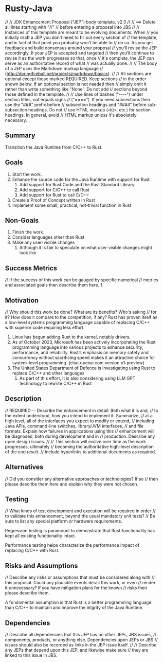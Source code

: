 # Rusty-Java

//
// JDK Enhancement Proposal ("JEP") body template, v2.0
//
// ==> Delete all lines starting with "//"
//     before entering a proposal into JBS
//
// Instances of this template are meant to be evolving documents.  When
// you initially draft a JEP you don't need to fill out every section of
// the template, and in fact at that point you probably won't be able to
// do so.  As you get feedback and build consensus around your proposal
// you'll revise the JEP accordingly.  If your JEP is accepted and targeted
// then you'll continue to revise it as the work progresses so that, once
// it's complete, the JEP can serve as an authoritative record of what
// was actually done.
//
// The body of a JEP uses the Markdown markup language
// (http://daringfireball.net/projects/markdown/basics).
//
// All sections are optional except those marked REQUIRED.  Keep sections
// in the order shown below.  If an optional section is not needed then
// simply omit it rather than write something like "None".  Do not add
// sections beyond those defined in the template.
//
// Use lines of dashes ("----") under section titles, not equals signs
// ("====").  If you need subsections then use the "###" prefix before
// subsection headings and "####" before sub-subsection headings.  Do not
// use HTML markup (`<h2>`, etc.) for section headings.  In general, avoid
// HTML markup unless it's absolutely necessary.

Summary
-------

Transition the Java Runtime from C/C++ to Rust.

Goals
-----

1. Start the work.
2. Enhance the source code for the Java Runtime with support for Rust
   1. Add support for Rust Code and the Rust Standard Library
   2. Add support for C/C++ to call Rust
   3. Add support for Rust to call C/C++
3. Create a Proof of Concept written in Rust
  1. Implement some small, practical, not-trivial function in Rust

Non-Goals
---------

1. Finish the work.
2. Consider languages other than Rust
3. Make any user-visible changes
   1. Although it is fair to speculate on what user-visible changes might look like

Success Metrics
---------------

// If the success of this work can be gauged by specific numerical
// metrics and associated goals then describe them here.
1. 

Motivation
----------

// Why should this work be done?  What are its benefits?  Who's asking
// for it?  How does it compare to the competition, if any?
Rust has proven itself as a low-level systems programming language capable of replacing C/C++
with superior code requiring less effort.

1. Linux has begun adding Rust to the kernel, notably drivers.
2. As of October 2023, Microsoft has been actively incorporating the Rust programming language
   into various projects to enhance security, performance, and reliability. Rust’s emphasis on
   memory safety and concurrency without sacrificing speed makes it an attractive choice for
   system-level programming. (chat.openai.com version o1-preview)
3. The United States Department of Defence is investigating using Rust to replace C/C++ and other
   languages
   1. As part of this effort, it is also considering using LLM GPT technology to rewrite C/C++
      in Rust


Description
-----------

// REQUIRED -- Describe the enhancement in detail: Both what it is and,
// to the extent understood, how you intend to implement it.  Summarize,
// at a high level, all of the interfaces you expect to modify or extend,
// including Java APIs, command-line switches, library/JVM interfaces,
// and file formats.  Explain how failures in applications using this
// enhancement will be diagnosed, both during development and in
// production.  Describe any open design issues.
//
// This section will evolve over time as the work progresses, ultimately
// becoming the authoritative high-level description of the end result.
// Include hyperlinks to additional documents as required.



Alternatives
------------

// Did you consider any alternative approaches or technologies?  If so
// then please describe them here and explain why they were not chosen.

Testing
-------

// What kinds of test development and execution will be required in order
// to validate this enhancement, beyond the usual mandatory unit tests?
// Be sure to list any special platform or hardware requirements.

Regression testing is paramount to demonstrate that Rust functionality has kept all existing functionality intact.

Performance testing helps characterize the performance impact of replacing C/C++ with Rust.


Risks and Assumptions
---------------------

// Describe any risks or assumptions that must be considered along with
// this proposal.  Could any plausible events derail this work, or even
// render it unnecessary?  If you have mitigation plans for the known
// risks then please describe them.

A fundamental assumption is that Rust is a better programming language than C/C++ to maintain and improve the
intgrity of the Java Runtime.

Dependencies
------------

// Describe all dependencies that this JEP has on other JEPs, JBS issues,
// components, products, or anything else.  Dependencies upon JEPs or JBS
// issues should also be recorded as links in the JEP issue itself.
//
// Describe any JEPs that depend upon this JEP, and likewise make sure
// they are linked to this issue in JBS.
